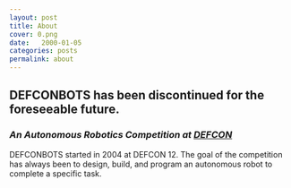 ```yaml
---
layout: post
title: About
cover: 0.png
date:   2000-01-05
categories: posts
permalink: about
---
```


## DEFCONBOTS has been discontinued for the foreseeable future.


### *An Autonomous Robotics Competition at [DEFCON](http://defcon.org/)*

DEFCONBOTS started in 2004 at DEFCON 12. The goal of the competition has always been to design, build, and program an autonomous robot to complete a specific task.
